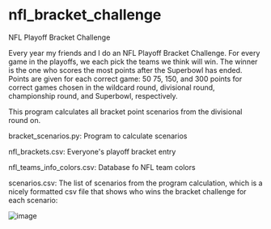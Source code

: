 # nfl_bracket_challenge
NFL Playoff Bracket Challenge

Every year my friends and I do an NFL Playoff Bracket Challenge. For every game in the playoffs, we each pick the teams we think will win. The winner is the one who scores the most points after the Superbowl has ended. Points are given for each correct game: 50 75, 150, and 300 points for correct games chosen in the wildcard round, divisional round, championship round, and Superbowl, respectively.

This program calculates all bracket point scenarios from the divisional round on.

bracket_scenarios.py: Program to calculate scenarios

nfl_brackets.csv: Everyone's playoff bracket entry

nfl_teams_info_colors.csv: Database fo NFL team colors

scenarios.csv: The list of scenarios from the program calculation, which is a nicely formatted csv file that shows who wins the bracket challenge for each scenario:

![image](https://github.com/user-attachments/assets/c4113a15-5e39-4916-8d04-f2c2dfbd83ed)



